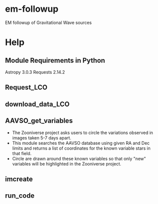 # em-followup
EM followup of Gravitational Wave sources

# Help

## Module Requirements in Python
Astropy 3.0.3
Requests 2.14.2

## Request_LCO


## download_data_LCO



## AAVSO_get_variables
- The Zooniverse project asks users to circle the variations observed in images taken 5-7 days apart.
- This module searches the AAVSO database using given RA and Dec limits and returns a list of coordinates for the known variable stars in 
that field.
- Circle are drawn around these known variables so that only "new" variables will be highlighted in the Zooniverse project.

## imcreate



## run_code


